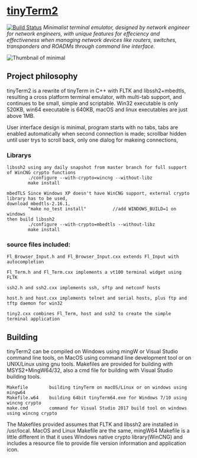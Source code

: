 # [tinyTerm2](http://yongchaofan.github.io/tinyTerm2)

[![Build Status](https://travis-ci.org/pages-themes/minimal.svg?branch=master)](https://travis-ci.org/pages-themes/minimal) 
*Minimalist terminal emulator, designed by network engineer for network engineers, with unique features for effeciency and effectiveness when managing network devices like routers, switches, transponders and ROADMs through command line interface.*

![Thumbnail of minimal](tinyTerm2-0.png)


## Project philosophy

tinyTerm2 is a rewrite of tinyTerm in C++ with FLTK and libssh2+mbedtls, resulting a cross platform terminal emulator, with multi-tab support, and continues to be small, simple and scriptable. Win32 executable is only 520KB, win64 executable is 640KB, macOS and linux executables are just above 1MB.

User interface design is minimal, program starts with no tabs, tabs are enabled automatically when second connection is made; scrollbar hidden until user trys to scroll back, only one dialog for makeing connections, 
    
### Librarys

    libssh2 using any daily snapshot from master branch for full support of WinCNG crypto functions
            ./configure --with-crypto=wincng --without-libz
            make install
            
    mbedTLS Since Windows XP doesn't have WinCNG support, external crypto library has to be used, 
    download mbedtls-2.16.1, 
            "make no_test install"          //add WINDOWS_BUILD=1 on windows 
    then build libssh2
            ./configure --with-crypto=mbedtls --without-libz
            make install
            
### source files included:

    Fl_Browser_Input.h and Fl_Browser_Input.cxx extends Fl_Input with autocompletion

    Fl_Term.h and Fl_Term.cxx implements a vt100 terminal widget using FLTK

    ssh2.h and ssh2.cxx implements ssh, sftp and netconf hosts

    host.h and host.cxx implements telnet and serial hosts, plus ftp and tftp daemon for win32

    tiny2.cxx combines Fl_Term, host and ssh2 to create the simple terminal application
  


## Building
tinyTerm2 can be compiled on Windows using mingW or Visual Studio command line tools, on MacOS using command line development tool or on UNIX/Linux using gnu tools. Makefiles are provided for building with MSYS2+MingW64/32, also a cmd file for building with Visual Studio building tools.

    Makefile        building tinyTerm on macOS/Linux or on windows using mingw64
    Makefile.w64    building 64bit tinyTerm64.exe for Windows 7/10 using wincng crypto
    make.cmd        command for Visual Studio 2017 build tool on windows using wincng crypto

The Makefiles provided assumes that FLTK and libssh2 are installed in /usr/local. MacOS and Linux Makefile are the same, mingW64 Makefile is a little different in that it uses Windows native crypto library(WinCNG) and includes a resource file to provide file version information and application icon. 
